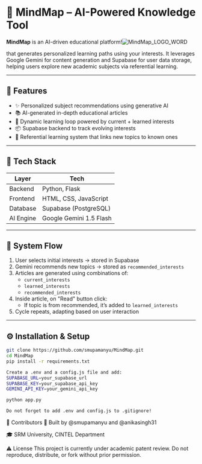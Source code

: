 
# 🧠 MindMap – AI-Powered Knowledge Tool

**MindMap** is an AI-driven educational platform!![MindMap_LOGO_WORD](https://github.com/user-attachments/assets/142e6252-5087-40a5-bb72-6a2bbd7a9fa5)

 that generates personalized learning paths using your interests. It leverages Google Gemini for content generation and Supabase for user data storage, helping users explore new academic subjects via referential learning.

---

## 🚀 Features

- ✨ Personalized subject recommendations using generative AI
- 📚 AI-generated in-depth educational articles
- 🔁 Dynamic learning loop powered by current + learned interests
- 📦 Supabase backend to track evolving interests
- 🧠 Referential learning system that links new topics to known ones

---

## 🧱 Tech Stack

| Layer       | Tech                      |
|-------------|---------------------------|
| Backend     | Python, Flask             |
| Frontend    | HTML, CSS, JavaScript     |
| Database    | Supabase (PostgreSQL)     |
| AI Engine   | Google Gemini 1.5 Flash   |

---

## 🧩 System Flow

1. User selects initial interests → stored in Supabase
2. Gemini recommends new topics → stored as `recommended_interests`
3. Articles are generated using combinations of:
   - `current_interests`
   - `learned_interests`
   - `recommended_interests`
4. Inside article, on "Read" button click:
   - If topic is from recommended, it’s added to `learned_interests`
5. Cycle repeats, adapting based on user interaction

---

## ⚙️ Installation & Setup

```bash
git clone https://github.com/smupamanyu/MindMap.git
cd MindMap
pip install -r requirements.txt

Create a .env and a config.js file and add:
SUPABASE_URL=your_supabase_url
SUPABASE_KEY=your_supabase_api_key
GEMINI_API_KEY=your_gemini_api_key

python app.py

Do not forget to add .env and config.js to .gitignore!
```
👥 Contributors
🤖 Built by @smupamanyu and @anikasingh31

🎓 SRM University, CINTEL Department

⚠️ License
This project is currently under academic patent review. Do not reproduce, distribute, or fork without prior permission.



  

